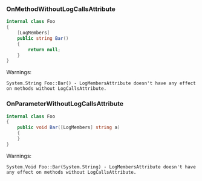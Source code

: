 ﻿### OnMethodWithoutLogCallsAttribute

```C#
internal class Foo
{
    [LogMembers]
    public string Bar()
    {
        return null;
    }
}
```

Warnings:
```
System.String Foo::Bar() - LogMembersAttribute doesn't have any effect on methods without LogCallsAttribute.
```



### OnParameterWithoutLogCallsAttribute

```C#
internal class Foo
{
    public void Bar([LogMembers] string a)
    {
    }
}
```

Warnings:
```
System.Void Foo::Bar(System.String) - LogMembersAttribute doesn't have any effect on methods without LogCallsAttribute.
```
